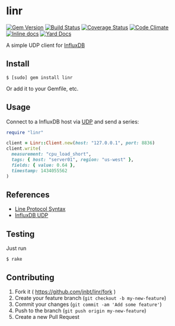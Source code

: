 # linr

[![Gem Version](https://badge.fury.io/rb/linr.svg)](https://rubygems.org/gems/linr)
[![Build Status](https://travis-ci.org/jnbt/linr.svg?branch=master)](https://travis-ci.org/jnbt/linr)
[![Coverage Status](https://coveralls.io/repos/jnbt/linr/badge.svg?branch=master)](https://coveralls.io/r/jnbt/linr?branch=master)
[![Code Climate](https://codeclimate.com/github/jnbt/linr/badges/gpa.svg)](https://codeclimate.com/github/jnbt/linr)
[![Inline docs](https://inch-ci.org/github/jnbt/linr.svg?branch=master)](https://inch-ci.org/github/jnbt/linr)
[![Yard Docs](https://img.shields.io/badge/yard-docs-blue.svg?style=flat)](https://www.rubydoc.info/github/jnbt/linr/master)

A simple UDP client for [InfluxDB](https://influxdb.com)

## Install

    $ [sudo] gem install linr

Or add it to your Gemfile, etc.

## Usage

Connect to a InfluxDB host via
[UDP](https://docs.influxdata.com/influxdb/v1.7/supported_protocols/udp/)
and send a series:

```ruby
require "linr"

client = Linr::Client.new(host: "127.0.0.1", port: 8836)
client.write(
  measurement: "cpu_load_short",
  tags: { host: "server01", region: "us-west" },
  fields: { value: 0.64 },
  timestamp: 1434055562
)
```

## References

* [Line Protocol Syntax](https://docs.influxdata.com/influxdb/v1.7/write_protocols/line_protocol_reference)
* [InfluxDB UDP](https://docs.influxdata.com/influxdb/v1.7/supported_protocols/udp/)

## Testing

Just run

    $ rake


## Contributing

1. Fork it ( https://github.com/jnbt/linr/fork )
2. Create your feature branch (`git checkout -b my-new-feature`)
3. Commit your changes (`git commit -am 'Add some feature'`)
4. Push to the branch (`git push origin my-new-feature`)
5. Create a new Pull Request
